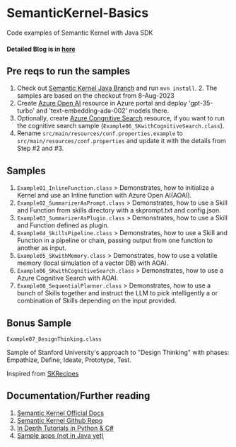 # SemanticKernel-Basics
Code examples of Semantic Kernel with Java SDK

#### Detailed Blog is in [here](https://devblogs.microsoft.com/semantic-kernel/ai-tooling-for-java-developers-with-sk/)

## Pre reqs to run the samples
1. Check out [Semantic Kernel Java Branch](https://github.com/microsoft/semantic-kernel/tree/experimental-java/java) and run ```mvn install```.
   2. The samples are based on the checkout from 8-Aug-2023
2. Create [Azure Open AI](https://learn.microsoft.com/en-us/azure/ai-services/openai/how-to/create-resource?pivots=web-portal) resource in Azure portal and deploy 'gpt-35-turbo' and 'text-embedding-ada-002' models there.
3. Optionally, create [Azure Congnitive Search](https://learn.microsoft.com/en-us/azure/search/search-create-service-portal) resource, if you want to run the cognitive search sample (```Example06_SKwithCognitiveSearch.class```).
4. Rename ````src/main/resources/conf.properties.example```` to ````src/main/resources/conf.properties```` and update it with the details from Step #2 and #3. 

## Samples
1. ````Example01_InlineFunction.class```` > Demonstrates, how to initialize a Kernel and use an Inline function with Azure Open AI(AOAI).
2. ````Example02_SummarizerAsPrompt.class```` > Demonstrates, how to use a Skill and Function from skills directory with a skprompt.txt and config.json.
3. ````Example03_SummarizerAsPlugin.class```` > Demonstrates, how to use a Skill and Function defined as plugin.
4. ````Example04_SkillsPipeline.class```` > Demonstrates, how to use a Skill and Function in a pipeline or chain, passing output from one function to another as input.
5. ````Example05_SKwithMemory.class```` > Demonstrates, how to use a volatile memory (local simulation of a vector DB) with AOAI.
6. ````Example06_SKwithCognitiveSearch.class```` > Demonstrates, how to use a Azure Cognitive Search with AOAI.
7. ````Example08_SequentialPlanner.class```` > Demonstrates, how to use a  bunch of Skills together and instruct the LLM to pick intelligently a or combination of Skills depending on the input provided.

## Bonus Sample
````Example07_DesignThinking.class````

Sample of Stanford University's approach to "Design Thinking" with phases: Empathize, Define, Ideate, Prototype, Test.

Inspired from [SKRecipes](https://github.com/johnmaeda/SK-Recipes/tree/main)

## Documentation/Further reading

1. [Semantic Kernel Official Docs](https://learn.microsoft.com/en-us/semantic-kernel/overview/)
2. [Semantic Kernel Github Repo](https://github.com/microsoft/semantic-kernel)
3. [In Depth Tutorials in Python & C#](https://learn.microsoft.com/en-us/semantic-kernel/get-started/tutorials)
4. [Sample apps (not in Java yet)](https://learn.microsoft.com/en-us/semantic-kernel/samples-and-solutions/)

